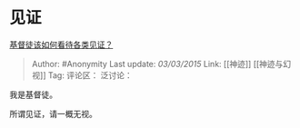 # 见证
[基督徒该如何看待各类见证？](https://www.zhihu.com/question/23862079/answer/30066971)

> Author: #Anonymity
> Last update: *03/03/2015*
> Link: [[神迹]] [[神迹与幻视]]
> Tag:
> 评论区：
> 泛讨论：

我是基督徒。

所谓见证，请一概无视。
